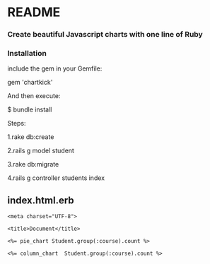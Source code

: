 # README

### Create beautiful Javascript charts with one line of Ruby

### Installation

include the gem in your Gemfile:

gem 'chartkick'

And then execute:

$ bundle install

Steps:

1.rake db:create

2.rails g model student

3.rake db:migrate

4.rails g controller students index


## index.html.erb
 <!DOCTYPE html>
 
<html lang="en">

<head>

	<meta charset="UTF-8">
	
	<title>Document</title>
	
</head>

<body>

	<%= pie_chart Student.group(:course).count %>
	
	<%= column_chart  Student.group(:course).count %>
	
	
</body>

</html>
	





